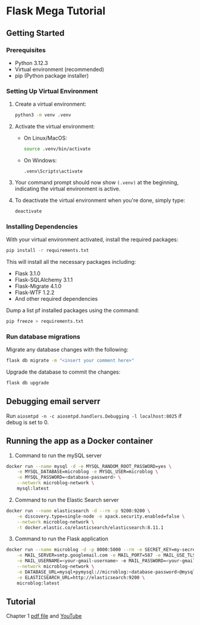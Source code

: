 # Flask Mega Tutorial

## Getting Started

### Prerequisites

- Python 3.12.3
- Virtual environment (recommended)
- pip (Python package installer)

### Setting Up Virtual Environment

1. Create a virtual environment:

   ```bash
   python3 -m venv .venv
   ```

2. Activate the virtual environment:

   - On Linux/MacOS:
     ```bash
     source .venv/bin/activate
     ```
   - On Windows:
     ```
     .venv\Scripts\activate
     ```

3. Your command prompt should now show `(.venv)` at the beginning, indicating the virtual environment is active.

4. To deactivate the virtual environment when you're done, simply type:
   ```bash
   deactivate
   ```

### Installing Dependencies

With your virtual environment activated, install the required packages:

```bash
pip install -r requirements.txt
```

This will install all the necessary packages including:

- Flask 3.1.0
- Flask-SQLAlchemy 3.1.1
- Flask-Migrate 4.1.0
- Flask-WTF 1.2.2
- And other required dependencies

Dump a list pf installed packages using the command:

```bash
pip freeze > requirements.txt
```

### Run database migrations

Migrate any database changes with the following:

```bash
flask db migrate -m "<insert your comment here>"
```

Upgrade the database to commit the changes:

```bash
flask db upgrade
```

## Debugging email serverr

Run `aiosmtpd -n -c aiosmtpd.handlers.Debugging -l localhost:8025` if debug is set to 0.

## Running the app as a Docker container

1. Command to run the mySQL server

```bash
docker run --name mysql -d -e MYSQL_RANDOM_ROOT_PASSWORD=yes \
    -e MYSQL_DATABASE=microblog -e MYSQL_USER=microblog \
    -e MYSQL_PASSWORD=<database-password> \
    --network microblog-network \
    mysql:latest
```

2. Command to run the Elastic Search server

```bash
docker run --name elasticsearch -d --rm -p 9200:9200 \
    -e discovery.type=single-node -e xpack.security.enabled=false \
    --network microblog-network \
    -t docker.elastic.co/elasticsearch/elasticsearch:8.11.1
```

3. Command to run the Flask application

```bash
docker run --name microblog -d -p 8000:5000 --rm -e SECRET_KEY=my-secret-key \
    -e MAIL_SERVER=smtp.googlemail.com -e MAIL_PORT=587 -e MAIL_USE_TLS=true \
    -e MAIL_USERNAME=<your-gmail-username> -e MAIL_PASSWORD=<your-gmail-password> \
    --network microblog-network \
    -e DATABASE_URL=mysql+pymysql://microblog:<database-password>@mysql/microblog \
    -e ELASTICSEARCH_URL=http://elasticsearch:9200 \
    microblog:latest
```

## Tutorial

Chapter 1 [pdf file](./tutorial/chapter-1.pdf) and [YouTube](https://youtu.be/9FBDda0NCwo)
